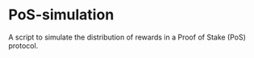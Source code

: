 # PoS-simulation

A script to simulate the distribution of rewards in a Proof of Stake (PoS) protocol.
